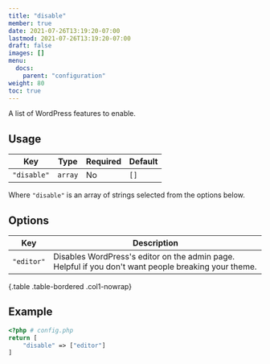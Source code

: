 ```yaml
---
title: "disable"
member: true
date: 2021-07-26T13:19:20-07:00
lastmod: 2021-07-26T13:19:20-07:00
draft: false
images: []
menu: 
  docs:
    parent: "configuration"
weight: 80
toc: true
---
```


A list of WordPress features to enable.

## Usage

| Key         | Type    | Required | Default |
| ----------- | ------- | -------- | ------- |
| `"disable"` | `array` | No       | `[]`    |

Where `"disable"` is an array of strings selected from the options below.

## Options

| Key        | Description                                                                                          |
| ---------- | ---------------------------------------------------------------------------------------------------- |
| `"editor"` | Disables WordPress's editor on the admin page. Helpful if you don't want people breaking your theme. |
{.table .table-bordered .col1-nowrap}

## Example

```php
<?php # config.php
return [
    "disable" => ["editor"]
]
```